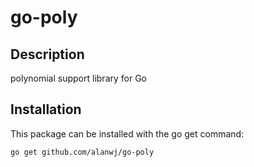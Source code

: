 go-poly
==========

Description
-----------

polynomial support library for Go

Installation
------------

This package can be installed with the go get command:

    go get github.com/alanwj/go-poly

